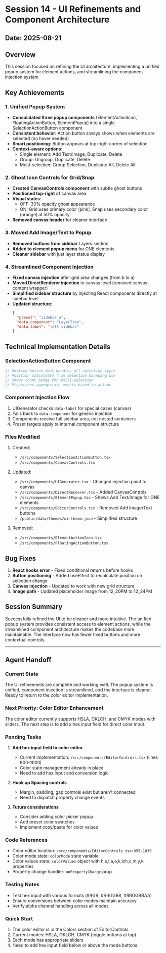 # Session 14 - UI Refinements and Component Architecture

## Date: 2025-08-21

## Overview
This session focused on refining the UI architecture, implementing a unified popup system for element actions, and streamlining the component injection system.

## Key Achievements

### 1. Unified Popup System
- **Consolidated three popup components** (ElementActionIcon, FloatingActionButton, ElementPopup) into a single SelectionActionButton component
- **Consistent behavior**: Action button always shows when elements are selected (no hover needed)
- **Smart positioning**: Button appears at top-right corner of selection
- **Context-aware options**:
  - Single element: Add Text/Image, Duplicate, Delete
  - Group: Ungroup, Duplicate, Delete  
  - Multi-selection: Group Selection, Duplicate All, Delete All

### 2. Ghost Icon Controls for Grid/Snap
- **Created CanvasControls component** with subtle ghost buttons
- **Positioned top-right** of canvas area
- **Visual states**:
  - OFF: 30% opacity ghost appearance
  - ON: Grid uses primary color (pink), Snap uses secondary color (orange) at 50% opacity
- **Removed canvas header** for cleaner interface

### 3. Moved Add Image/Text to Popup
- **Removed buttons from sidebar** Layers section
- **Added to element popup menu** for ONE elements
- **Cleaner sidebar** with just layer status display

### 4. Streamlined Component Injection
- **Fixed canvas injection** after grid area changes (from b to a)
- **Moved DirectRenderer injection** to canvas level (removed canvas-content wrapper)
- **Simplified sidebar structure** by injecting React components directly at sidebar level
- **Updated structure**:
  ```json
  {
    "preset": "sidebar a",
    "data-component": "LayerTree",
    "data-label": "left sidebar"
  }
  ```

## Technical Implementation Details

### SelectionActionButton Component
```typescript
// Unified button that handles all selection types
// Position calculated from selection bounding box
// Shows count badge for multi-selection
// Dispatches appropriate events based on action
```

### Component Injection Flow
1. UIGenerator checks `data-label` for special cases (canvas)
2. Falls back to `data-component` for generic injection
3. Components receive full sidebar area, not nested containers
4. Preset targets apply to internal component structure

### Files Modified
1. Created:
   - `/src/components/SelectionActionButton.tsx`
   - `/src/components/CanvasControls.tsx`

2. Updated:
   - `/src/components/UIGenerator.tsx` - Changed injection point to canvas
   - `/src/components/DirectRenderer.tsx` - Added CanvasControls
   - `/src/components/ElementPopup.tsx` - Shows Add Text/Image for ONE elements
   - `/src/components/EditorControls.tsx` - Removed Add Image/Text buttons
   - `/public/data/themes/ui-theme.json` - Simplified structure

3. Removed:
   - `/src/components/ElementActionIcon.tsx`
   - `/src/components/FloatingActionButton.tsx`

## Bug Fixes
1. **React hooks error** - Fixed conditional returns before hooks
2. **Button positioning** - Added useEffect to recalculate position on selection change
3. **Canvas injection** - Updated to work with new grid structure
4. **Image path** - Updated placeholder image from 12_20PM to 12_24PM

## Session Summary
Successfully refined the UI to be cleaner and more intuitive. The unified popup system provides consistent access to element actions, while the streamlined component architecture makes the codebase more maintainable. The interface now has fewer fixed buttons and more contextual controls.

---

## Agent Handoff

### Current State
The UI refinements are complete and working well. The popup system is unified, component injection is streamlined, and the interface is cleaner. Ready to return to the color editor implementation.

### Next Priority: Color Editor Enhancement
The color editor currently supports HSLA, OKLCH, and CMYK modes with sliders. The next step is to add a hex input field for direct color input.

### Pending Tasks
1. **Add hex input field to color editor**
   - Current implementation: `/src/components/EditorControls.tsx` (lines 800-1000)
   - Color state management already in place
   - Need to add hex input and conversion logic

2. **Hook up Spacing controls**
   - Margin, padding, gap controls exist but aren't connected
   - Need to dispatch property change events

3. **Future considerations**
   - Consider adding color picker popup
   - Add preset color swatches
   - Implement copy/paste for color values

### Code References
- Color editor location: `/src/components/EditorControls.tsx:855-1030`
- Color mode state: `colorMode` state variable
- Color values state: `colorValues` object with h,s,l,a,o,k,lch,c,m,y,k properties
- Property change handler: `onPropertyChange` prop

### Testing Notes
- Test hex input with various formats (#RGB, #RRGGBB, #RRGGBBAA)
- Ensure conversions between color modes maintain accuracy
- Verify alpha channel handling across all modes

### Quick Start
1. The color editor is in the Colors section of EditorControls
2. Current modes: HSLA, OKLCH, CMYK (toggle buttons at top)
3. Each mode has appropriate sliders
4. Need to add hex input field below or above the mode buttons